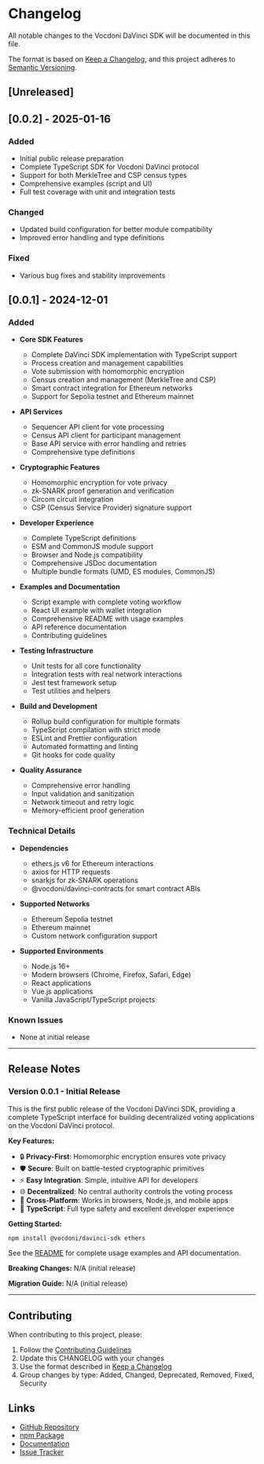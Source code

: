# Changelog

All notable changes to the Vocdoni DaVinci SDK will be documented in this file.

The format is based on [Keep a Changelog](https://keepachangelog.com/en/1.0.0/),
and this project adheres to [Semantic Versioning](https://semver.org/spec/v2.0.0.html).

## [Unreleased]

## [0.0.2] - 2025-01-16

### Added
- Initial public release preparation
- Complete TypeScript SDK for Vocdoni DaVinci protocol
- Support for both MerkleTree and CSP census types
- Comprehensive examples (script and UI)
- Full test coverage with unit and integration tests

### Changed
- Updated build configuration for better module compatibility
- Improved error handling and type definitions

### Fixed
- Various bug fixes and stability improvements

## [0.0.1] - 2024-12-01

### Added
- **Core SDK Features**
  - Complete DaVinci SDK implementation with TypeScript support
  - Process creation and management capabilities
  - Vote submission with homomorphic encryption
  - Census creation and management (MerkleTree and CSP)
  - Smart contract integration for Ethereum networks
  - Support for Sepolia testnet and Ethereum mainnet

- **API Services**
  - Sequencer API client for vote processing
  - Census API client for participant management
  - Base API service with error handling and retries
  - Comprehensive type definitions

- **Cryptographic Features**
  - Homomorphic encryption for vote privacy
  - zk-SNARK proof generation and verification
  - Circom circuit integration
  - CSP (Census Service Provider) signature support

- **Developer Experience**
  - Complete TypeScript definitions
  - ESM and CommonJS module support
  - Browser and Node.js compatibility
  - Comprehensive JSDoc documentation
  - Multiple bundle formats (UMD, ES modules, CommonJS)

- **Examples and Documentation**
  - Script example with complete voting workflow
  - React UI example with wallet integration
  - Comprehensive README with usage examples
  - API reference documentation
  - Contributing guidelines

- **Testing Infrastructure**
  - Unit tests for all core functionality
  - Integration tests with real network interactions
  - Jest test framework setup
  - Test utilities and helpers

- **Build and Development**
  - Rollup build configuration for multiple formats
  - TypeScript compilation with strict mode
  - ESLint and Prettier configuration
  - Automated formatting and linting
  - Git hooks for code quality

- **Quality Assurance**
  - Comprehensive error handling
  - Input validation and sanitization
  - Network timeout and retry logic
  - Memory-efficient proof generation

### Technical Details
- **Dependencies**
  - ethers.js v6 for Ethereum interactions
  - axios for HTTP requests
  - snarkjs for zk-SNARK operations
  - @vocdoni/davinci-contracts for smart contract ABIs

- **Supported Networks**
  - Ethereum Sepolia testnet
  - Ethereum mainnet
  - Custom network configuration support

- **Supported Environments**
  - Node.js 16+
  - Modern browsers (Chrome, Firefox, Safari, Edge)
  - React applications
  - Vue.js applications
  - Vanilla JavaScript/TypeScript projects

### Known Issues
- None at initial release

---

## Release Notes

### Version 0.0.1 - Initial Release

This is the first public release of the Vocdoni DaVinci SDK, providing a complete TypeScript interface for building decentralized voting applications on the Vocdoni DaVinci protocol.

**Key Features:**
- 🔒 **Privacy-First**: Homomorphic encryption ensures vote privacy
- 🛡️ **Secure**: Built on battle-tested cryptographic primitives  
- ⚡ **Easy Integration**: Simple, intuitive API for developers
- 🌐 **Decentralized**: No central authority controls the voting process
- 📱 **Cross-Platform**: Works in browsers, Node.js, and mobile apps
- 🔧 **TypeScript**: Full type safety and excellent developer experience

**Getting Started:**
```bash
npm install @vocdoni/davinci-sdk ethers
```

See the [README](README.md) for complete usage examples and API documentation.

**Breaking Changes:** N/A (initial release)

**Migration Guide:** N/A (initial release)

---

## Contributing

When contributing to this project, please:

1. Follow the [Contributing Guidelines](CONTRIBUTING.md)
2. Update this CHANGELOG with your changes
3. Use the format described in [Keep a Changelog](https://keepachangelog.com/en/1.0.0/)
4. Group changes by type: Added, Changed, Deprecated, Removed, Fixed, Security

## Links

- [GitHub Repository](https://github.com/vocdoni/davinci-sdk)
- [npm Package](https://www.npmjs.com/package/@vocdoni/davinci-sdk)
- [Documentation](https://docs.vocdoni.io)
- [Issue Tracker](https://github.com/vocdoni/davinci-sdk/issues)
